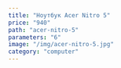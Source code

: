```yaml
---
title: "Ноутбук Acer Nitro 5"
price: "940"
path: "acer-nitro-5"
parameters: "6"
image: "/img/acer-nitro-5.jpg"
category: "computer"
---
```

